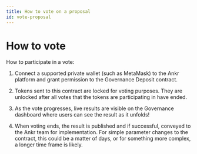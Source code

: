 ```yaml
---
title: How to vote on a proposal
id: vote-proposal
---
```



# How to vote

How to participate in a vote:

1. Connect a supported private wallet (such as MetaMask) to the Ankr platform and grant permission to the Governance Deposit contract.

2. Tokens sent to this contract are locked for voting purposes. They are unlocked after all votes that the tokens are participating in have ended.

3. As the vote progresses, live results are visible on the Governance dashboard where users can see the result as it unfolds!

4. When voting ends, the result is published and if successful, conveyed to the Ankr team for implementation. For simple parameter changes to the contract, this could be a matter of days, or for something more complex, a longer time frame is likely.&#x20;
